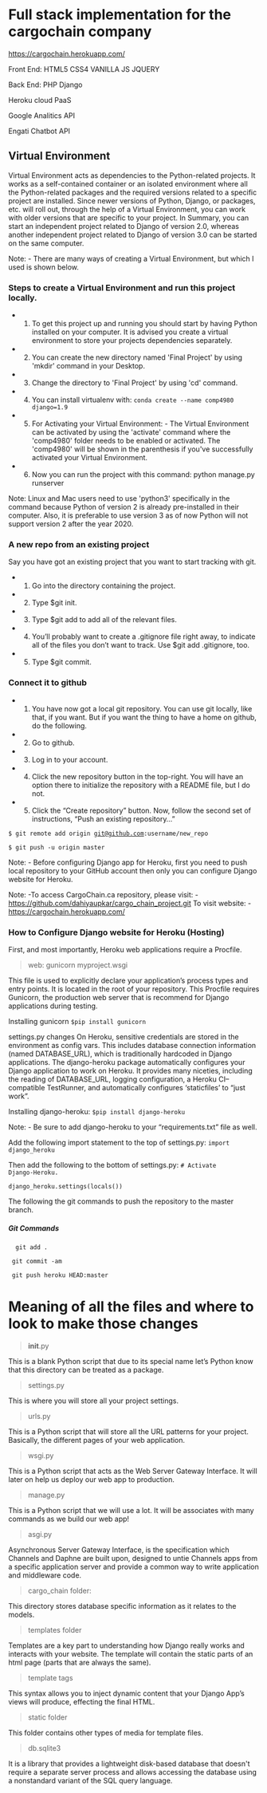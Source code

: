 <h1>Full stack implementation for the cargochain company</h1>

https://cargochain.herokuapp.com/

Front End: HTML5 CSS4 VANILLA JS JQUERY

Back End:  PHP Django 

Heroku cloud PaaS

Google Analitics API

Engati Chatbot API

<h2>Virtual Environment</h2>
Virtual Environment acts as dependencies to the Python-related projects. It works as a self-contained container or an isolated environment where all the Python-related packages and the required versions related to a specific project are installed. Since newer versions of Python, Django, or packages, etc. will roll out, through the help of a Virtual Environment, you can work with older versions that are specific to your project. In Summary, you can start an independent project related to Django of version 2.0, whereas another independent project related to Django of version 3.0 can be started on the same computer.

Note: - There are many ways of creating a Virtual Environment, but which I used is shown below.

<h3>Steps to create a Virtual Environment and run this project locally.</h3>

*	1.	To get this project up and running you should start by having Python installed on your computer. It is advised you create a virtual environment to store your projects dependencies separately.

* 	2.	You can create the new directory named 'Final Project' by using 'mkdir' command in your Desktop.

*	3.	Change the directory to 'Final Project' by using 'cd' command.
*	4.	You can install virtualenv with:  <code>conda create --name comp4980 django=1.9</code>
*	5.	For Activating your Virtual Environment: - The Virtual Environment can be activated by using the 'activate' command where the 'comp4980' folder needs to be enabled or activated. The 'comp4980' will be shown in the parenthesis if you've successfully activated your Virtual Environment.
*	6.	Now you can run the project with this command: python manage.py runserver
  
Note: Linux and Mac users need to use 'python3' specifically in the command because Python of version 2 is already pre-installed in their computer. Also, it is preferable to use version 3 as of now Python will not support version 2 after the year 2020.

<h3>A new repo from an existing project</h3>
Say you have got an existing project that you want to start tracking with git.


*	1.	Go into the directory containing the project.
*	2.	Type $git init.
*	3.	Type $git add to add all of the relevant files.
*	4.	You’ll probably want to create a .gitignore file right away, to indicate all of the files you don’t want to track. Use $git add .gitignore, too.
*	5.	Type $git commit.

<h3>Connect it to github</h3>

*	1.	You have now got a local git repository. You can use git locally, like that, if you want. But if you want the thing to have a home on github, do the following.
*	2.	Go to github.
*	3.	Log in to your account.
*	4.	Click the new repository button in the top-right. You will have an option there to initialize the repository with a README file, but I do not.
*	5.	Click the “Create repository” button.
Now, follow the second set of instructions, “Push an existing repository…”

<code>$ git remote add origin git@github.com:username/new_repo</code>

<code>$ git push -u origin master</code>

Note: - Before configuring Django app for Heroku, first you need to push local repository to your GitHub account then only you can configure Django website for Heroku. 

Note: -To access CargoChain.ca repository, 
please visit: -  https://github.com/dahiyaupkar/cargo_chain_project.git
To visit website: - https://cargochain.herokuapp.com/

<h3>How to Configure Django website for Heroku (Hosting)</h3>

First, and most importantly, Heroku web applications require a Procfile.
>	web: gunicorn myproject.wsgi

This file is used to explicitly declare your application’s process types and entry points. It is located in the root of your repository.
This Procfile requires Gunicorn, the production web server that is recommend for Django applications during testing.

Installing gunicorn
<code>$pip install gunicorn</code>

settings.py changes
On Heroku, sensitive credentials are stored in the environment as config vars. This includes database connection information (named DATABASE_URL), which is traditionally hardcoded in Django applications.
The django-heroku package automatically configures your Django application to work on Heroku. 
It provides many niceties, including the reading of DATABASE_URL, logging configuration, a Heroku CI–compatible TestRunner, and automatically configures ‘staticfiles’ to “just work”.

Installing django-heroku:
<code>$pip install django-heroku</code>

Note: - Be sure to add django-heroku to your “requirements.txt” file as well.

Add the following import statement to the top of settings.py:
<code>import django_heroku</code>

Then add the following to the bottom of settings.py:
<code># Activate Django-Heroku.</code>

<code>django_heroku.settings(locals())</code>

The following the git commands to push the repository to the master branch.
<H5>Git Commands</H5>
<code>	git add . </code>

<code>	git commit -am </code>

<code>	git push heroku HEAD:master</code>

<h1>Meaning of all the files and where to look to make those changes</h1>

>	__init__.py

This is a blank Python script that due to its special name let’s Python know that this directory can be treated as a package.
>	settings.py

This is where you will store all your project settings.
>	urls.py

This is a Python script that will store all the URL patterns for your project. Basically, the different pages of your web application.
>	wsgi.py

This is a Python script that acts as the Web Server Gateway Interface. It will later on help us deploy our web app to production.
>	manage.py

This is a Python script that we will use a lot. It will be associates with many commands as we build our web app!
>	asgi.py

Asynchronous Server Gateway Interface, is the specification which Channels and Daphne are built upon, designed to untie Channels apps from a specific application server and provide a common way to write application and middleware code.
>	cargo_chain folder: 

This directory stores database specific information as it relates to the models.
>	templates folder

Templates are a key part to understanding how Django really works and interacts with your website. The template will contain the static parts of an html page (parts that are always the same).
>	template tags

This syntax allows you to inject dynamic content that your Django App’s views will produce, effecting the final HTML.
>	static folder

This folder contains other types of media for template files.
>	db.sqlite3

It is a library that provides a lightweight disk-based database that doesn't require a separate server process and allows accessing the database using a nonstandard variant of the SQL query language.
